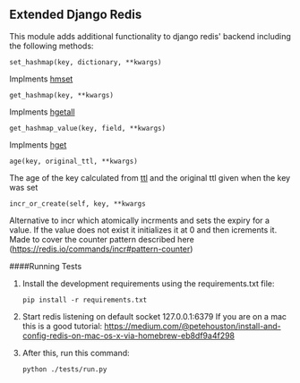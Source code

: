 ## Extended Django Redis

This module adds additional functionality to django redis' backend including the following methods:

`set_hashmap(key, dictionary, **kwargs)`

Implments [hmset](https://redis.io/commands/hmset)

`get_hashmap(key, **kwargs)`

Implments [hgetall](https://redis.io/commands/hgetall)

`get_hashmap_value(key, field, **kwargs)`

Implments [hget](https://redis.io/commands/hget)

`age(key, original_ttl, **kwargs)`

The age of the key calculated from [ttl](https://redis.io/commands/ttl) and the original ttl given when the key was set

`incr_or_create(self, key, **kwargs`

Alternative to incr which atomically incrments and sets the expiry for a value. If the value does not exist it
initializes it at 0 and then icrements it. Made to cover the counter pattern described here (https://redis.io/commands/incr#pattern-counter)


####Running Tests

1. Install the development requirements using the requirements.txt file:

    `pip install -r requirements.txt`

2. Start redis listening on default socket 127.0.0.1:6379
   If you are on a mac this is a good tutorial: https://medium.com/@petehouston/install-and-config-redis-on-mac-os-x-via-homebrew-eb8df9a4f298

3. After this, run this command:

    `python ./tests/run.py`
